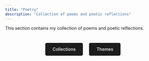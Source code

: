 ```yaml
---
title: "Poetry"
description: "Collection of poems and poetic reflections"
---
```


This section contains my collection of poems and poetic reflections.

<div class="poetry-buttons" style="margin-top: 2rem; text-align: center;">
  <a href="collections/" class="button" style="display: inline-block; background: #1d1d1d; color: white; padding: 0.8rem 1.5rem; margin: 0.5rem; text-decoration: none; border-radius: 0.3rem; font-weight: 500;">Collections</a>
  <a href="themes/" class="button" style="display: inline-block; background: #1d1d1d; color: white; padding: 0.8rem 1.5rem; margin: 0.5rem; text-decoration: none; border-radius: 0.3rem; font-weight: 500;">Themes</a>
</div>